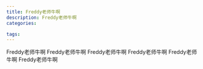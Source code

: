 ```yaml
---
title: Freddy老师牛啊
description: Freddy老师牛啊
categories:

tags:
---
```

Freddy老师牛啊
Freddy老师牛啊
Freddy老师牛啊
Freddy老师牛啊
Freddy老师牛啊
Freddy老师牛啊